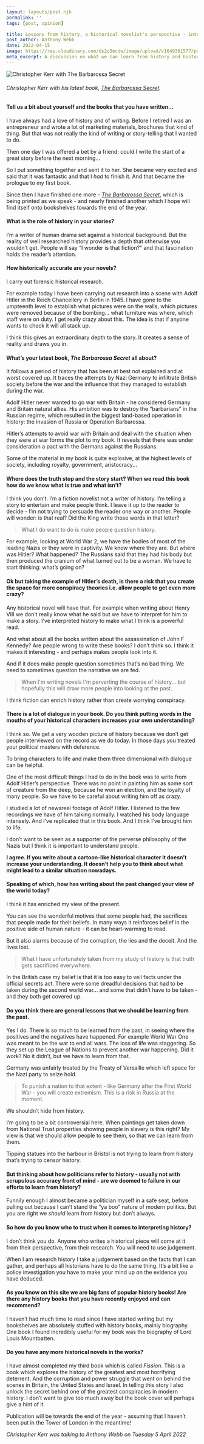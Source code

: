```yaml
---
layout: layouts/post.njk
permalink: ''
tags: [post, opinion]

title: Lessons from history, a historical novelist's perspective - interview with Christopher Kerr
post_author: Anthony Webb
date: 2022-04-15
image: https://res.cloudinary.com/ds2o5ecdw/image/upload/v1649361577/posts/kerr_brbrssa.jpg
meta_excerpt: A discussion on what we can learn from history and historical fiction - and how far the truth matters, with the historical novelist Christopher Kerr
---
```

![Christopher Kerr with The Barbarossa Secret](https://res.cloudinary.com/ds2o5ecdw/image/upload/v1649361577/posts/kerr_brbrssa.jpg#center)
###### Christopher Kerr with his latest book, [The Barbarossa Secret](https://www.amazon.co.uk/Barbarossa-Secret-Christopher-Kerr/dp/1914471652/).

#### Tell us a bit about yourself and the books that you have written...

I have always had a love of history and of writing. Before I retired I was an entrepreneur and wrote a lot of marketing materials, brochures that kind of thing. But that was not really the kind of writing or story-telling that I wanted to do.

Then one day I was offered a bet by a friend: could I write the start of a great story before the next morning...

So I put something together and sent it to her. She became very excited and said that it was fantastic and that I _had_ to finish it. And that became the prologue to my first book.

Since then I have finished one more - _[The Barbarossa Secret](https://www.amazon.co.uk/Barbarossa-Secret-Christopher-Kerr/dp/1914471652/)_, which is being printed as we speak - and nearly finished another which I hope will find itself onto bookshelves towards the end of the year.

#### What is the role of history in your stories?

I’m a writer of human drama set against a historical background. But the reality of well researched history provides a depth that otherwise you wouldn’t get. People will say “I wonder is that fiction?” and that fascination holds the reader’s attention.

#### How historically accurate are your novels?

I carry out forensic historical research.

For example today I have been carrying out research into a scene with Adolf Hitler in the Reich Chancellery in Berlin in 1945. I have gone to the umpteenth level to establish what pictures were on the walls, which pictures were removed because of the bombing... what furniture was where, which staff were on duty. I get really crazy about this. The idea is that if anyone wants to check it will all stack up.

I think this gives an extraordinary depth to the story. It creates a sense of reality and draws you in.

#### What’s your latest book, _The Barbarossa Secret_ all about?

It follows a period of history that has been at best not explained and at worst covered up. It traces the attempts by Nazi Germany to infiltrate British society before the war and the influence that they managed to establish during the war.

Adolf Hitler never wanted to go war with Britain - he considered Germany and Britain natural allies. His ambition was to destroy the “barbarians” in the Russian regime, which resulted in the biggest land-based operation in history: the invasion of Russia or Operation Barbarossa.

Hitler’s attempts to avoid war with Britain and deal with the situation when they were at war forms the plot to my book. It reveals that there was under consideration a pact with the Germans against the Russians.

Some of the material in my book is quite explosive, at the highest levels of society, including royalty, government, aristocracy...

#### Where does the truth stop and the story start? When we read this book how do we know what is true and what isn’t?

I think you don’t. I’m a fiction novelist not a writer of history. I’m telling a story to entertain and make people think. I leave it up to the reader to decide - I’m not trying to persuade the reader one way or another. People will wonder: is that real? Did the King write those words in that letter?

> What I do want to do is make people question history.

For example, looking at World War 2, we have the bodies of most of the leading Nazis or they were in captivity. We know where they are. But where was Hitler? What happened? The Russians said that they had his body but then produced the cranium of what turned out to be a woman. We have to start thinking: what’s going on?

#### Ok but taking the example of Hitler’s death, is there a risk that you create the space for more conspiracy theories i.e. allow people to get even more crazy?

Any historical novel will have that. For example when writing about Henry VIII we don’t really know what he said but we have to interpret for him to make a story. I’ve interpreted history to make what I think is a powerful read.

And what about all the books written about the assassination of John F Kennedy? Are people wrong to write these books? I don’t think so. I think it makes it interesting - and perhaps makes people look into it.

And if it does make people question sometimes that’s no bad thing. We need to sometimes question the narrative we are fed.

> When I'm writing novels I'm perverting the course of history... but hopefully this will draw more people into looking at the past.

I think fiction can enrich history rather than create worrying conspiracy.

#### There is a lot of dialogue in your book. Do you think putting words in the mouths of your historical characters increases your own understanding?

I think so. We get a very wooden picture of history because we don’t get people interviewed on the record as we do today. In those days you treated your political masters with deference.

To bring characters to life and make them three dimensional with dialogue can be helpful. 

One of the most difficult things I had to do in the book was to write from Adolf Hitler’s perspective. There was no point in painting him as some sort of creature from the deep, because he won an election, and the loyalty of many people. So we have to be careful about writing him off as crazy.

I studied a lot of newsreel footage of Adolf Hitler. I listened to the few recordings we have of him talking normally. I watched his body language intensely. And I’ve replicated that in this book. And I think I’ve brought him to life.

I don’t want to be seen as a supporter of the perverse philosophy of the Nazis but I think it is important to understand people.

__I agree. If you write about a cartoon-like historical character it doesn’t increase your understanding. It doesn’t help you to think about what might lead to a similar situation nowadays.__

#### Speaking of which, how has writing about the past changed your view of the world today?

I think it has enriched my view of the present.

You can see the wonderful motives that some people had, the sacrifices that people made for their beliefs. In many ways it reinforces belief in the positive side of human nature - it can be heart-warming to read.

But it also alarms because of the corruption, the lies and the deceit. And the lives lost.

> What I have unfortunately taken from my study of history is that truth gets sacrificed everywhere.

In the British case my belief is that it is too easy to veil facts under the official secrets act. There were some dreadful decisions that had to be taken during the second world war... and some that didn’t have to be taken - and they both get covered up.

#### Do you think there are general lessons that we should be learning from the past.

Yes I do. There is so much to be learned from the past, in seeing where the positives and the negatives have happened. For example World War One was meant to be the war to end all wars. The loss of life was staggering. So they set up the League of Nations to prevent another war happening. Did it work? No it didn’t, but we have to learn from that.

Germany was unfairly treated by the Treaty of Versaille which left space for the Nazi party to seize hold.

> To punish a nation to that extent - like Germany after the First World War - you will create extremism. This is a risk in Russia at the moment.

We shouldn’t hide from history.

I’m going to be a bit controversial here. When paintings get taken down from National Trust properties showing people in slavery is this right? My view is that we should allow people to see them, so that we can learn from them.

Tipping statues into the harbour in Bristol is not trying to learn from history that’s trying to censor history.

#### But thinking about how politicians refer to history - usually not with scrupulous accuracy front of mind - are we doomed to failure in our efforts to learn from history?

Funnily enough I almost became a politician myself in a safe seat, before pulling out because I can’t stand the “ya boo” nature of modern politics. But you are right we _should_ learn from history but don’t always.

#### So how do you know who to trust when it comes to interpreting history?

I don’t think you do. Anyone who writes a historical piece will come at it from their perspective, from their research. You will need to use judgement.

When I am research history I take a judgement based on the facts that I can gather, and perhaps all historians have to do the same thing. It’s a bit like a police investigation you have to make your mind up on the evidence you have deduced.

#### As you know on this site we are big fans of popular history books! Are there any history books that you have recently enjoyed and can recommend?

I haven’t had much time to read since I have started writing but my bookshelves are absolutely stuffed with history books, mainly biography. 
One book I found incredibly useful for my book was the biography of Lord Louis Mountbatten.

#### Do you have any more historical novels in the works?

I have almost completed my third book which is called _Fission_. This is a book which explores the history of the greatest and most horrifying deterrent. And the corruption and power struggle that went on behind the scenes in Britain, the United States and Israel. In telling this story I also unlock the secret behind one of the greatest conspiracies in modern history. I don’t want to give too much away but the book cover will perhaps give a hint of it.

Publication will be towards the end of the year - assuming that I haven’t been put in the Tower of London in the meantime!

_Christopher Kerr was talking to Anthony Webb on Tuesday 5 April 2022_